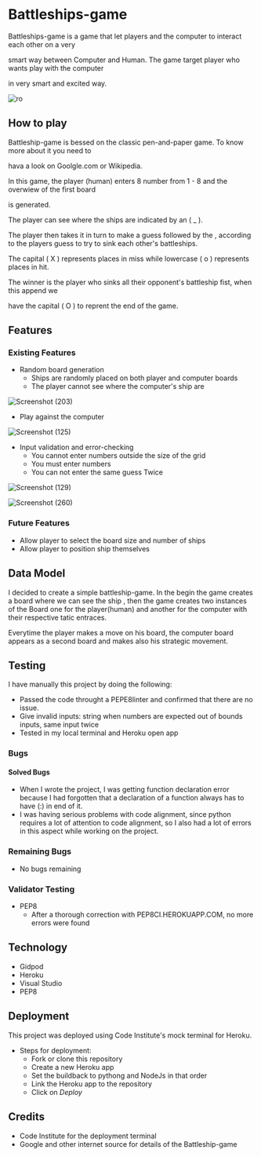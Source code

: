 # Battleships-game

Battleships-game is a game that let  players and the computer to interact each other on a very

smart way between Computer and Human. The game target player who wants  play with the computer
 
in very smart and excited way.



![ro](https://github.com/RodriguesIsrael/A-Battleships-game/assets/122437243/1633e933-9346-4d56-97db-26091400a2c7)


## How to play

Battleship-game is bessed on the classic pen-and-paper game. To know more about it you need to

hava a look on Goolgle.com or Wikipedia.

In this game, the player (human) enters 8 number from 1 - 8 and the overwiew of the first board

is generated.

The player can see where the ships are indicated by an ( _ ).

The player then takes it in turn to make a guess followed by the , according to the players guess to try to sink each other's battleships.

The capital ( X ) represents places in miss while lowercase ( o ) represents places in hit.

The winner is the player who sinks all their opponent's  battleship fist, when this append we
 
have the capital ( O ) to reprent the end of the game.


## Features


### Existing Features
  * Random board generation
    * Ships are randomly placed on both player and computer boards
    * The player cannot see where the computer's ship are 


![Screenshot (203)](https://github.com/RodriguesIsrael/A-Battleships-game/assets/122437243/ef114283-5c03-4f40-b611-60b63c0143d8)

  * Play against the computer
 

![Screenshot (125)](https://github.com/RodriguesIsrael/A-Battleships-game/assets/122437243/7eddb390-abc8-40f8-870c-a81fe1704f92)
    
  
  * Input validation and error-checking
    * You cannot enter numbers outside the size of the grid
    * You must enter numbers
    * You can not enter the same guess Twice
   

![Screenshot (129)](https://github.com/RodriguesIsrael/A-Battleships-game/assets/122437243/b4bd4768-d6c5-42bf-917f-4aebc80e1a7f)



![Screenshot (260)](https://github.com/RodriguesIsrael/A-Battleships-game/assets/122437243/b3adb587-14a3-4353-8335-0785960b86aa)


### Future Features

  * Allow player to select the board size and number of ships
  * Allow player to position ship themselves

## Data Model

I decided to create a simple battleship-game. In the begin  the game creates a board where we can see the ship , then the game creates two instances of the Board one for the player(human) and another for the computer with  their respective tatic entraces.

Everytime the player makes a move on his board, the computer board appears as a second board and makes also his strategic movement.

## Testing
I have manually this project by doing the following:
 
  * Passed the code throught a PEPE8linter and confirmed that there are no issue.
  * Give invalid inputs: string when numbers are expected out of bounds inputs, same input twice
  * Tested in my local terminal and  Heroku open app

### Bugs

#### Solved Bugs
  * When I wrote the project, I was getting function declaration  error because I had forgotten 
  that a declaration of a function always has to have (:) in end of it.
  * I was having serious problems with code alignment, since python requires a lot of attention to code alignment, so I also had a lot of errors in this aspect while working on the project.
### Remaining Bugs
  * No bugs remaining

### Validator Testing
  * PEP8
    *  After a thorough correction with PEP8CI.HEROKUAPP.COM, no more errors were found

## Technology
  * Gidpod
  * Heroku
  * Visual Studio 
  * PEP8

## Deployment

This project was deployed using Code Institute's mock terminal for Heroku.
  * Steps for deployment:
      *  Fork or clone this repository
      *  Create a new Heroku app
      *  Set the buildback to pythong and NodeJs in that order
      *  Link the Heroku app to the repository
      *  Click on *Deploy*

## Credits
  * Code Institute for the deployment terminal
  * Google and other internet source for details of the Battleship-game

